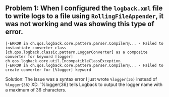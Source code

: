 ## Problem 1: When I configured the `logback.xml` file to write logs to a file using `RollingFileAppender`, it was not working and was showing this type of error.
```vbnet
|-ERROR in ch.qos.logback.core.pattern.parser.Compiler@... - Failed to instantiate converter class [ch.qos.logback.classic.pattern.LoggerConverter] as a composite converter for keyword [logger] ch.qos.logback.core.util.IncompatibleClassException
|-ERROR in ch.qos.logback.core.pattern.parser.Compiler@... - Failed to create converter for [%logger] keyword
```

Solution: The issue was a syntax error I just wrote ```%logger(36)``` instead of ```%logger{36}``` XD. `%logger{36} tells Logback to output the logger name with a maximum of 36 characters.
